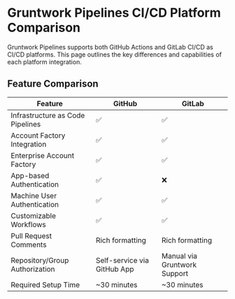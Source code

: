 # Gruntwork Pipelines CI/CD Platform Comparison

Gruntwork Pipelines supports both GitHub Actions and GitLab CI/CD as CI/CD platforms. This page outlines the key differences and capabilities of each platform integration.

## Feature Comparison

| Feature                          | GitHub                      | GitLab                      |
| -------------------------------- | --------------------------- | ---------------------------- |
| Infrastructure as Code Pipelines | ✅                           | ✅                            |
| Account Factory Integration      | ✅                           | ✅                            |
| Enterprise Account Factory       | ✅                           | ✅                            |
| App-based Authentication         | ✅                           | ❌                            |
| Machine User Authentication      | ✅                           | ✅                            |
| Customizable Workflows           | ✅                           | ✅                            |
| Pull Request Comments            | Rich formatting             | Rich formatting              |
| Repository/Group Authorization   | Self-service via GitHub App | Manual via Gruntwork Support |
| Required Setup Time              | ~30 minutes                 | ~30 minutes                  |

